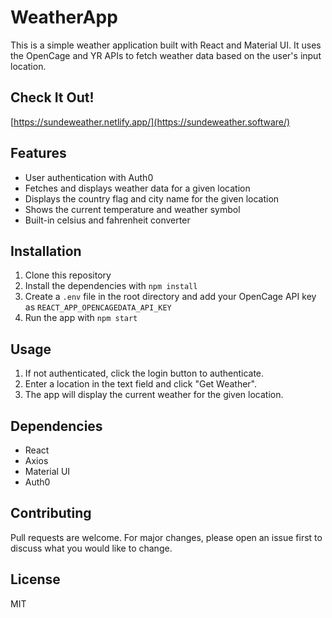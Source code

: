 # WeatherApp

This is a simple weather application built with React and Material UI. It uses the OpenCage and YR APIs to fetch weather data based on the user's input location.

## Check It Out!
[https://sundeweather.netlify.app/](https://sundeweather.software/)

## Features

- User authentication with Auth0
- Fetches and displays weather data for a given location
- Displays the country flag and city name for the given location
- Shows the current temperature and weather symbol
- Built-in celsius and fahrenheit converter

## Installation

1. Clone this repository
2. Install the dependencies with `npm install`
3. Create a `.env` file in the root directory and add your OpenCage API key as `REACT_APP_OPENCAGEDATA_API_KEY`
4. Run the app with `npm start`

## Usage

1. If not authenticated, click the login button to authenticate.
2. Enter a location in the text field and click "Get Weather".
3. The app will display the current weather for the given location.

## Dependencies

- React
- Axios
- Material UI
- Auth0

## Contributing

Pull requests are welcome. For major changes, please open an issue first to discuss what you would like to change.

## License

MIT
